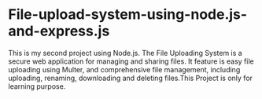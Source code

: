 # File-upload-system-using-node.js-and-express.js
This is my second project using Node.js. The File Uploading System is a secure web application for managing and sharing files. It feature is easy file uploading using Multer, and comprehensive file management, including uploading, renaming, downloading and deleting files.This Project is only for learning purpose.
